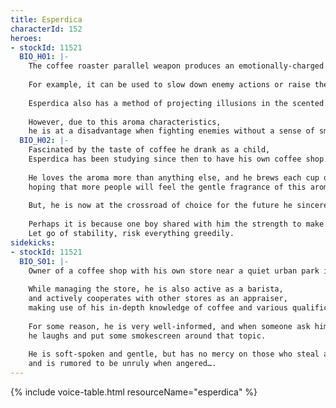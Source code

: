 ```yaml
---
title: Esperdica
characterId: 152
heroes:
- stockId: 11521
  BIO_H01: |-
    The coffee roaster parallel weapon produces an emotionally-charged aroma that affects the behavior of the person who smells it.
    
    For example, it can be used to slow down enemy actions or raise the morale of allies by filling the air with a fragrance.
    
    Esperdica also has a method of projecting illusions in the scented smoke and attacking with his well-trained body techniques.
    
    However, due to this aroma characteristics, 
    he is at a disadvantage when fighting enemies without a sense of smell or in windy locations.
  BIO_H02: |-
    Fascinated by the taste of coffee he drank as a child, 
    Esperdica has been studying since then to have his own coffee shop.
    
    He loves the aroma more than anything else, and he brews each cup of coffee with great care, 
    hoping that more people will feel the gentle fragrance of this aroma.
    
    But, he is now at the crossroad of choice for the future he sincerely wish for,
    
    Perhaps it is because one boy shared with him the strength to make decisions, 
    Let go of stability, risk everything greedily.
sidekicks:
- stockId: 11521
  BIO_S01: |-
    Owner of a coffee shop with his own store near a quiet urban park in the suburbs of Orient City.
    
    While managing the store, he is also active as a barista, 
    and actively cooperates with other stores as an appraiser, 
    making use of his in-depth knowledge of coffee and various qualifications.
    
    For some reason, he is very well-informed, and when someone ask him why, 
    he laughs and put some smokescreen around that topic.
    
    He is soft-spoken and gentle, but has no mercy on those who steal away his peaceful moments,
    and is rumored to be unruly when angered….
---
```


{% include voice-table.html resourceName="esperdica"
%}
